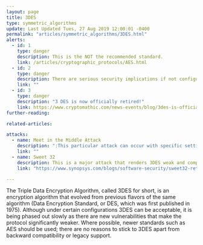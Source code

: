 ```yaml
---
layout: page
title: 3DES
type: symmetric_algorithms
update: Last Updated Tues, 27 Aug 2019 12:00:01 -0400
permalink: "articles/symmetric_algorithms/3DES.html"
alerts:
  - id: 1
    type: danger
    description: This is the NOT the recommended standard.
    link: /articles/cryptographic_protocols/AES.html
  - id: 2
    type: danger
    description: There are serious security implications if not configured properly!
    link: ""
  - id: 3
    type: danger
    description: "3 DES is now officially retired!"
    link: https://www.cryptomathic.com/news-events/blog/3des-is-officially-being-retired
further-reading:

related-articles:

attacks:
  - name: Meet in the Middle Attack
    description: ":This particular attack can occur with specific settings in which DES could operate (keying option 1)."
    link: ""
  - name: Sweet 32
    description: This is a major attack that renders 3DES weak and compromises the security entirely. But like mentioned before, there are ways to mitigate and still use 3DES. OpenSSL does not include 3DES per default since version 1.1.0 (August 2016), and considers it a "weak cipher". Cisco's advisory on Sweet32:"
    link: "https://www.synopsys.com/blogs/software-security/sweet32-retire-3des/"

---
```

The Triple Data Encryption Algorithm, called 3DES for short, is an encryption algorithm that evolved from previous flavors of the same algorithm (Data Encryption Standard, or DES, which was first published in 1975). Although under certain configurations 3DES can be acceptable, it is being phased out slowly as there are new vulnerabilities that make the protocol significantly weaker. Where possible, newer standards such as AES should be used; there are no reasons to stick to 3DES apart from backward compatibility or legacy support.
